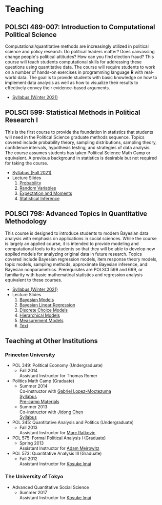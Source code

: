 # Teaching

## POLSCI 489-007: Introduction to Computational Political Science

Computational/quantitative methods are increasingly utilized in political science and policy research. Do political leaders matter? Does canvassing change people's political attitudes? How can you find election fraud? This course will teach students computational skills for addressing these questions using quantitative data. The course will require students to work on a number of hands-on exercises in programming language **R** with real-world data. The goal is to provide students with basic knowledge on how to implement data analysis as well as how to visualize their results to effectively convey their evidence-based arguments.

- [Syllabus (Winter 2021)](./files/syl489.pdf)

## POLSCI 599: Statistical Methods in Political Research I

This is the first course to provide the foundation in statistics that students will need in
the Political Science graduate methods sequence. Topics covered include probability theory,
sampling distributions, sampling theory, confidence intervals, hypothesis testing, and strategies
of data analysis. The course assumes students has taken Political Science Math Camp or
equivalent. A previous background in statistics is desirable but not required for taking the
course.

- [Syllabus (Fall 2021)](./files/syl599.pdf)
- Lecture Slides  
  1. [Probability](./files/prob.pdf)
  2. [Random Variables](./files/rv.pdf)
  3. [Expectation and Moments](./files/moments.pdf)
  3. [Statistical Inference](./files/inference.pdf)

## POLSCI 798: Advanced Topics in Quantitative Methodology

This course is designed to introduce students to modern Bayesian data analysis with emphasis
on applications in social sciences. While the course is largely an applied course, it is
intended to provide modeling and computational tools to its students so that they will be able
to develop new applied models for analyzing original data in future research. Topics covered
include Bayesian regression models, item response theory models, topic models, sampling methods,
approximate Bayesian inference, and Bayesian nonparametrics. Prerequisites are POLSCI
599 and 699, or familiarity with basic mathematical statistics and regression analysis equivalent
to these courses.

- [Syllabus (Winter 2021)](./files/syl798.pdf)
- Lecture Slides  
  1. [Bayesian Models](./files/basics.pdf)
  2. [Bayesian Linear Regression](./files/bayesreg.pdf)
  3. [Discrete Choice Models](./files/discrete.pdf)
  4. [Hierarchical Models](./files/hierarchical.pdf)
  5. [Measurement Models](./files/measurement.pdf)
  6. [Text](./files/text.pdf)

## Teaching at Other Institutions

### Princeton University

- POL 349: Political Economy (Undergraduate)  
  - Fall 2014  
    Assistant Instructor for Thomas Romer
- Politics Math Camp (Graduate)  
  - Summer 2014  
    Co-instructor with [Gabriel Lopez-Moctezuma](http://www.glmoctezuma.com/)  
    [Syllabus](./files/sylmath14.pdf)  
    [Pre-camp Materials](./files/premath14.pdf)
  - Summer 2013  
    Co-instructor with [Jidong Chen](https://www.jidongchen.org/)  
    [Syllabus](./files/sylmath13.pdf)
- POL 345: Quantitative Analysis and Politics (Undergraduate)
  - Fall 2013  
    Assistant Instructor for [Marc Ratkovic](https://scholar.princeton.edu/ratkovic/home)
- POL 575: Formal Political Analysis I (Graduate)
  - Spring 2013  
    Assistant Instructor for [Adam Meirowitz](https://faculty.utah.edu/u6002205-Adam_Meirowitz/hm/index.hml)
- POL 573: Quantitative Analysis III (Graduate)
  - Fall 2012  
    Assistant Instructor for [Kosuke Imai](https://imai.fas.harvard.edu/)

### The University of Tokyo

- Advanced Quantitative Social Science
  - Summer 2017  
    Assistant Instructor for [Kosuke Imai](https://imai.fas.harvard.edu/)

<!--
You can use the [editor on GitHub](https://github.com/shiraito/shiraito.github.io/edit/master/index.md) to maintain and preview the content for your website in Markdown files.

Whenever you commit to this repository, GitHub Pages will run [Jekyll](https://jekyllrb.com/) to rebuild the pages in your site, from the content in your Markdown files.

### Markdown

Markdown is a lightweight and easy-to-use syntax for styling your writing. It includes conventions for

```markdown
Syntax highlighted code block

# Header 1
## Header 2
### Header 3

- Bulleted
- List

1. Numbered
2. List

**Bold** and _Italic_ and `Code` text

[Link](url) and ![Image](src)
```

For more details see [GitHub Flavored Markdown](https://guides.github.com/features/mastering-markdown/).

### Jekyll Themes

Your Pages site will use the layout and styles from the Jekyll theme you have selected in your [repository settings](https://github.com/shiraito/shiraito.github.io/settings). The name of this theme is saved in the Jekyll `_config.yml` configuration file.

### Support or Contact

Having trouble with Pages? Check out our [documentation](https://help.github.com/categories/github-pages-basics/) or [contact support](https://github.com/contact) and we’ll help you sort it out.
-->
